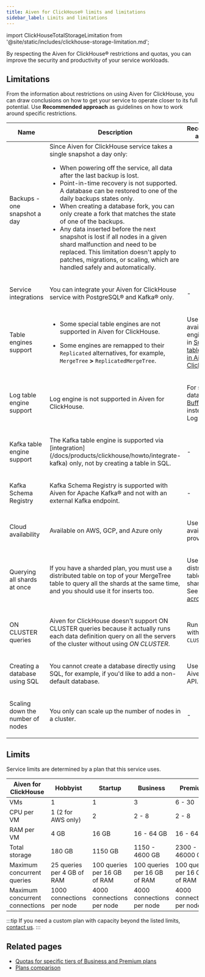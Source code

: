 ```yaml
---
title: Aiven for ClickHouse® limits and limitations
sidebar_label: Limits and limitations
---
```


import ClickHouseTotalStorageLimitation from '@site/static/includes/clickhouse-storage-limitation.md';

By respecting the Aiven for ClickHouse® restrictions and quotas, you can improve the security and productivity of your service workloads.

## Limitations

From the information about restrictions on using Aiven for ClickHouse,
you can draw conclusions on how to get your service to operate
closer to its full potential. Use **Recommended approach** as guidelines
on how to work around specific restrictions.

<table>
  <colgroup>
    <col />
    <col />
    <col />
  </colgroup>
  <thead>
    <tr>
      <th>Name</th>
      <th>Description</th>
      <th>Recommended approach</th>
    </tr>
  </thead>
  <tbody>
    <tr>
      <td>Backups - one snapshot a day</td>
      <td>
        Since Aiven for ClickHouse service takes a single snapshot a day only:
        <ul>
          <li>When powering off the service, all data after the last backup is lost.</li>
          <li>Point-in-time recovery is not supported. A database can be restored to
            one of the daily backups states only.</li>
            <li>When creating a database fork,
            you can only create a fork that matches the state of one of the backups.</li>
          <li>Any data inserted before the next snapshot is lost if all nodes in a
            given shard malfunction and need to be replaced. This limitation doesn't
            apply to patches, migrations, or scaling, which are handled safely and
            automatically.</li>
        </ul>
      </td>
      <td></td>
    </tr>
    <tr>
      <td>Service integrations</td>
      <td>
        <p>
          You can integrate your Aiven for ClickHouse service with PostgreSQL®
          and Kafka® only.
        </p>
      </td>
      <td><p>-</p></td>
    </tr>
    <tr>
      <td><p>Table engines support</p></td>
      <td>
        <ul>
          <li>
            <p>
              Some special table engines are not supported in
              Aiven for ClickHouse.
            </p>
          </li>
          <li>
            <p>
              Some engines are remapped to their
              <code>Replicated</code> alternatives, for example,
              <code>MergeTree</code> <strong>&gt;</strong>
              <code>ReplicatedMergeTree</code>.
            </p>
          </li>
        </ul>
      </td>
      <td>
        <p>
          Use the available table engines listed in
          <a href="/docs/products/clickhouse/reference/supported-table-engines"><span>Supported table engines in Aiven for ClickHouse</span></a>.
        </p>
      </td>
    </tr>
    <tr>
      <td><p>Log table engine support</p></td>
      <td>
        <p>Log engine is not supported in Aiven for ClickHouse.</p>
      </td>
      <td>
        <p>
          For storing data, use the
          <a href="https://clickhouse.com/docs/en/engines/table-engines/special/buffer/">Buffer engine</a>
          instead of the Log engine.
        </p>
      </td>
    </tr>
    <tr>
      <td><p>Kafka table engine support</p></td>
      <td>
        <p>
          The Kafka table engine is supported via
          [integration](/docs/products/clickhouse/howto/integrate-kafka) only,
          not by creating a table in SQL.
        </p>
      </td>
      <td><p>-</p></td>
    </tr>
    <tr>
      <td><p>Kafka Schema Registry</p></td>
      <td>
        <p>
          Kafka Schema Registry is supported with Aiven for Apache Kafka® and not with an
          external Kafka endpoint.
        </p>
      </td>
      <td><p>-</p></td>
    </tr>
    <tr>
      <td><p>Cloud availability</p></td>
      <td><p>Available on AWS, GCP, and Azure only</p></td>
      <td><p>Use the available cloud providers.</p></td>
    </tr>
    <tr>
      <td><p>Querying all shards at once</p></td>
      <td>
        <p>
          If you have a sharded plan, you must use a distributed table on top of
          your MergeTree table to query all the shards at the same time, and you
          should use it for inserts too.
        </p>
      </td>
      <td>
        <p>
          Use a distributed table with sharded plans. See
          <a href="/docs/products/clickhouse/howto/use-shards-with-distributed-table"><span>Query data across shards</span></a>.
        </p>
      </td>
    </tr>
    <tr>
      <td><p>ON CLUSTER queries</p></td>
      <td>
        <p>
          Aiven for ClickHouse doesn't support ON CLUSTER queries because it
          actually runs each data definition query on all the servers of the
          cluster without using <cite>ON CLUSTER</cite>.
        </p>
      </td>
      <td>
        <p>
          Run queries without <code><span>ON</span> <span>CLUSTER</span></code >.
        </p>
      </td>
    </tr>
    <tr>
      <td><p>Creating a database using SQL</p></td>
      <td>
        <p>
          You cannot create a database directly using SQL, for example, if you'd
          like to add a non-default database.
        </p>
      </td>
      <td><p>Use the Aiven's public API.</p></td>
    </tr>
    <tr>
      <td><p>Scaling down the number of nodes</p></td>
      <td><p>You only can scale up the number of nodes in a cluster.</p></td>
      <td><p>-</p></td>
    </tr>
  </tbody>
</table>

## Limits

Service limits are determined by a plan that this service uses.

| Aiven for ClickHouse           | Hobbyist                   | Startup                      | Business                     | Premium                      |
| ------------------------------ | -------------------------- | ---------------------------- | ---------------------------- | ---------------------------- |
| VMs                            | 1                          | 1                            | 3                            | 6 - 30                       |
| CPU per VM                     | 1 (2 for AWS only)         | 2                            | 2 - 8                        | 2 - 8                        |
| RAM per VM                     | 4 GB                       | 16 GB                        | 16 - 64 GB                   | 16 - 64 GB                   |
| Total storage                  | 180 GB                     | 1150 GB                      | 1150 - 4600 GB               | 2300 - 46000 GB              |
| Maximum concurrent queries     | 25 queries per 4 GB of RAM | 100 queries per 16 GB of RAM | 100 queries per 16 GB of RAM | 100 queries per 16 GB of RAM |
| Maximum concurrent connections | 1000 connections per node  | 4000 connections per node    | 4000 connections per node    | 4000 connections per node    |

<ClickHouseTotalStorageLimitation />

:::tip
If you need a custom plan with capacity beyond the listed limits,
[contact us](https://aiven.io/contact?department=1306714).
:::

## Related pages

-   [Quotas for specific tiers of Business and Premium plans](https://aiven.io/pricing?tab=plan-pricing&product=clickhouse)
-   [Plans comparison](https://aiven.io/pricing?tab=plan-comparison&product=clickhouse)
